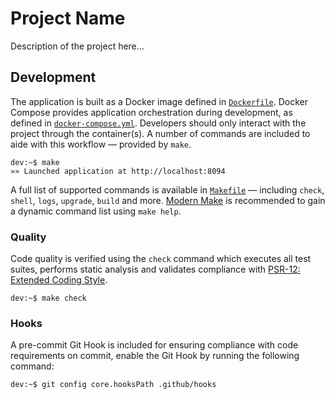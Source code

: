 # Project Name

Description of the project here...

## Development

The application is built as a Docker image defined in
[`Dockerfile`][dockerfile]. Docker Compose provides application orchestration
during development, as defined in [`docker-compose.yml`][dc-config]. Developers
should only interact with the project through the container(s). A number of
commands are included to aide with this workflow — provided by `make`.

```console
dev:~$ make
»» Launched application at http://localhost:8094
```

A full list of supported commands is available in [`Makefile`](Makefile) —
including `check`, `shell`, `logs`, `upgrade`, `build` and more.
[Modern Make][mmake] is recommended to gain a dynamic command list using
`make help`.

### Quality

Code quality is verified using the `check` command which executes all test
suites, performs static analysis and validates compliance with
[PSR-12: Extended Coding Style][psr-12].

```console
dev:~$ make check
```

### Hooks

A pre-commit Git Hook is included for ensuring compliance with code
requirements on commit, enable the Git Hook by running the following command:

```console
dev:~$ git config core.hooksPath .github/hooks
```

[dockerfile]: Dockerfile
[dc-config]: docker-compose.yml
[mmake]: https://github.com/tj/mmake
[psr-12]: https://www.php-fig.org/psr/psr-12/
